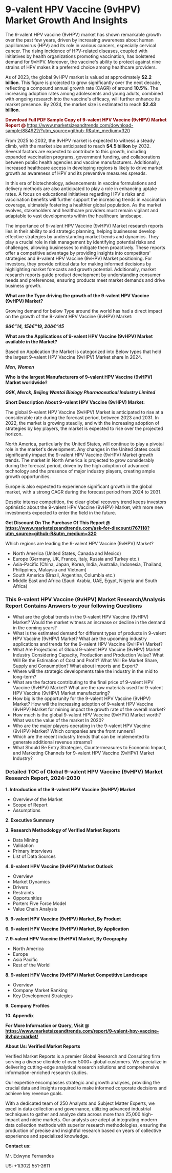 <h1>9-valent HPV Vaccine (9vHPV) Market Growth And Insights</h1><p>The 9-valent HPV vaccine (9vHPV) market has shown remarkable growth over the past few years, driven by increasing awareness about human papillomavirus (HPV) and its role in various cancers, especially cervical cancer. The rising incidence of HPV-related diseases, coupled with initiatives by health organizations promoting vaccination, has bolstered demand for 9vHPV. Moreover, the vaccine's ability to protect against nine strains of HPV makes it a preferred choice among healthcare providers.</p><p>As of 2023, the global 9vHPV market is valued at approximately <strong>$2.2 billion</strong>. This figure is projected to grow significantly over the next decade, reflecting a compound annual growth rate (CAGR) of around <strong>10.5%</strong>. The increasing adoption rates among adolescents and young adults, combined with ongoing research into the vaccine's efficacy, will further enhance its market presence. By 2024, the market size is estimated to reach <strong>$2.43 billion</strong>.</p><p>  </p><p><strong><span style="color: #800000;">Download Full PDF Sample Copy of 9-valent HPV Vaccine (9vHPV) Market Report @</span>&nbsp;</strong><a href="https://www.marketsizeandtrends.com/download-sample/884922/?utm_source=github-R&amp;utm_medium=320">https://www.marketsizeandtrends.com/download-sample/884922/?utm_source=github-R&amp;utm_medium=320</a></p></p><p>From 2025 to 2032, the 9vHPV market is expected to witness a steady climb, with the market size anticipated to reach <strong>$4.5 billion</strong> by 2032. Several factors are expected to contribute to this growth, including expanded vaccination programs, government funding, and collaborations between public health agencies and vaccine manufacturers. Additionally, increased healthcare access in developing regions is likely to drive market growth as awareness of HPV and its preventive measures spreads.</p><p>In this era of biotechnology, advancements in vaccine formulations and delivery methods are also anticipated to play a role in enhancing uptake rates. A focus on educational initiatives regarding HPV's risks and vaccination benefits will further support the increasing trends in vaccination coverage, ultimately fostering a healthier global population. As the market evolves, stakeholders and healthcare providers must remain vigilant and adaptable to vast developments within the healthcare landscape.</p></p><p>The importance of&nbsp;9-valent HPV Vaccine (9vHPV) Market research reports lies in their ability to aid strategic planning, helping businesses develop effective strategies by understanding market trends and dynamics. They play a crucial role in risk management by identifying potential risks and challenges, allowing businesses to mitigate them proactively. These reports offer a competitive advantage by providing insights into competitors' strategies and 9-valent HPV Vaccine (9vHPV) Market positioning. For investors, they provide critical data for making informed decisions by highlighting market forecasts and growth potential. Additionally, market research reports guide product development by understanding consumer needs and preferences, ensuring products meet market demands and drive business growth.</p><p><strong>What are the&nbsp;Type driving the growth of the 9-valent HPV Vaccine (9vHPV) Market?</strong></p><p id="" class="">Growing demand for below Type around the world has had a direct impact on the growth of the 9-valent HPV Vaccine (9vHPV) Market:</p><em><strong>9â€”14, 15â€”19, 20â€”45</strong></em></p><strong>What are the&nbsp;Applications&nbsp;of 9-valent HPV Vaccine (9vHPV) Market available in the Market?</strong></p><p id="" class="">Based on Application the Market is categorized into Below types that held the largest 9-valent HPV Vaccine (9vHPV) Market share In 2024.</p><em><strong>Men, Women</strong></em></p><strong>Who is the largest Manufacturers of 9-valent HPV Vaccine (9vHPV) Market worldwide?</strong></p><p><em><strong>GSK, Merck, Beijing Wantai Biology Pharmaceutical Industry Limited</strong></em></p><p id="" class=""><strong>Short Description About 9-valent HPV Vaccine (9vHPV) Market:</strong></p><p>The global 9-valent HPV Vaccine (9vHPV) Market is anticipated to rise at a considerable rate during the forecast period, between 2023 and 2031. In 2022, the market is growing steadily, and with the increasing adoption of strategies by key players, the market is expected to rise over the projected horizon.</p><p>North America, particularly the United States, will continue to play a pivotal role in the market's development. Any changes in the United States could significantly impact the 9-valent HPV Vaccine (9vHPV) Market growth trends. The market in North America is projected to grow considerably during the forecast period, driven by the high adoption of advanced technology and the presence of major industry players, creating ample growth opportunities.</p><p>Europe is also expected to experience significant growth in the global market, with a strong CAGR during the forecast period from 2024 to 2031.</p><p>Despite intense competition, the clear global recovery trend keeps investors optimistic about the 9-valent HPV Vaccine (9vHPV) Market, with more new investments expected to enter the field in the future.</p><p id="" class=""><strong>Get Discount On The Purchase Of This Report @ <a href="https://www.marketsizeandtrends.com/ask-for-discount/767118?utm_source=github-R&utm_medium=320" target="_blank">https://www.marketsizeandtrends.com/ask-for-discount/767118?utm_source=github-R&utm_medium=320</a></strong></p>Which regions are leading the 9-valent HPV Vaccine (9vHPV) Market?</p><ul><li>North America (United States, Canada and Mexico)</li><li>Europe (Germany, UK, France, Italy, Russia and Turkey etc.)</li><li>Asia-Pacific (China, Japan, Korea, India, Australia, Indonesia, Thailand, Philippines, Malaysia and Vietnam)</li><li>South America (Brazil, Argentina, Columbia etc.)</li><li>Middle East and Africa (Saudi Arabia, UAE, Egypt, Nigeria and South Africa)</li></ul><h3 id="" class="">This 9-valent HPV Vaccine (9vHPV) Market Research/Analysis Report Contains Answers to your following Questions</h3><ul><li>What are the global trends in the 9-valent HPV Vaccine (9vHPV) Market? Would the market witness an increase or decline in the demand in the coming years?</li><li>What is the estimated demand for different types of products in 9-valent HPV Vaccine (9vHPV) Market? What are the upcoming industry applications and trends for the 9-valent HPV Vaccine (9vHPV) Market?</li><li>What Are Projections of Global 9-valent HPV Vaccine (9vHPV) Market Industry Considering Capacity, Production and Production Value? What Will Be the Estimation of Cost and Profit? What Will Be Market Share, Supply and Consumption? What about imports and Export?</li><li>Where will the strategic developments take the industry in the mid to long-term?</li><li>What are the factors contributing to the final price of 9-valent HPV Vaccine (9vHPV) Market? What are the raw materials used for 9-valent HPV Vaccine (9vHPV) Market manufacturing?</li><li>How big is the opportunity for the 9-valent HPV Vaccine (9vHPV) Market? How will the increasing adoption of 9-valent HPV Vaccine (9vHPV) Market for mining impact the growth rate of the overall market?</li><li>How much is the global 9-valent HPV Vaccine (9vHPV) Market worth? What was the value of the market In 2020?</li><li>Who are the major players operating in the 9-valent HPV Vaccine (9vHPV) Market? Which companies are the front runners?</li><li>Which are the recent industry trends that can be implemented to generate additional revenue streams?</li><li>What Should Be Entry Strategies, Countermeasures to Economic Impact, and Marketing Channels for 9-valent HPV Vaccine (9vHPV) Market Industry?</li></ul><h3 id="" class="">Detailed TOC of Global 9-valent HPV Vaccine (9vHPV) Market Research Report, 2024-2030</h3><p id="" class=""><strong>1. Introduction of the 9-valent HPV Vaccine (9vHPV) Market</strong></p><ul><li>Overview of the Market</li><li>Scope of Report</li><li>Assumptions</li></ul><p id="" class=""><strong>2. Executive Summary</strong></p><p id="" class=""><strong>3. Research Methodology of Verified Market Reports</strong></p><ul><li>Data Mining</li><li>Validation</li><li>Primary Interviews</li><li>List of Data Sources</li></ul><p id="" class=""><strong>4. 9-valent HPV Vaccine (9vHPV) Market Outlook</strong></p><ul><li>Overview</li><li>Market Dynamics</li><li>Drivers</li><li>Restraints</li><li>Opportunities</li><li>Porters Five Force Model</li><li>Value Chain Analysis</li></ul><p id="" class=""><strong>5. 9-valent HPV Vaccine (9vHPV) Market, By Product</strong></p><p id="" class=""><strong>6. 9-valent HPV Vaccine (9vHPV) Market, By Application</strong></p><p id="" class=""><strong>7. 9-valent HPV Vaccine (9vHPV) Market, By Geography</strong></p><ul><li>North America</li><li>Europe</li><li>Asia Pacific</li><li>Rest of the World</li></ul><p id="" class=""><strong>8. 9-valent HPV Vaccine (9vHPV) Market Competitive Landscape</strong></p><ul><li>Overview</li><li>Company Market Ranking</li><li>Key Development Strategies</li></ul><p id="" class=""><strong>9. Company Profiles</strong></p><p id="" class=""><strong>10. Appendix</strong></p><p id="" class=""><strong>For More Information or Query, Visit @ <a href="https://www.marketsizeandtrends.com/report/9-valent-hpv-vaccine-9vhpv-market/" target="_blank">https://www.marketsizeandtrends.com/report/9-valent-hpv-vaccine-9vhpv-market/</a></strong></p><p id="" class=""><strong>About Us: Verified Market Reports</strong></p><p id="" class="">Verified Market Reports is a premier Global Research and Consulting firm serving a diverse clientele of over 5000+ global customers. We specialize in delivering cutting-edge analytical research solutions and comprehensive information-enriched research studies.</p><p id="" class="">Our expertise encompasses strategic and growth analyses, providing the crucial data and insights required to make informed corporate decisions and achieve key revenue goals.</p><p id="" class="">With a dedicated team of 250 Analysts and Subject Matter Experts, we excel in data collection and governance, utilizing advanced industrial techniques to gather and analyze data across more than 25,000 high-impact and niche markets. Our analysts are adept at integrating modern data collection methods with superior research methodologies, ensuring the production of precise and insightful research based on years of collective experience and specialized knowledge.</p><p id="" class=""><strong>Contact us:</strong></p><p id="" class="">Mr. Edwyne Fernandes</p><p id="" class="">US: +1(302) 551-2611</p>
